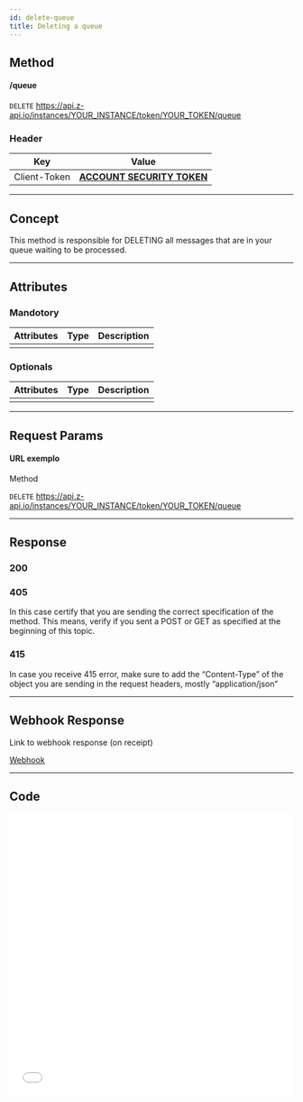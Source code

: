 ```yaml
---
id: delete-queue
title: Deleting a queue 
---
```


## Method 

#### /queue

`DELETE` https://api.z-api.io/instances/YOUR_INSTANCE/token/YOUR_TOKEN/queue

### Header

|      Key       |            Value            |
| :------------: |     :-----------------:     |
|  Client-Token  | **[ACCOUNT SECURITY TOKEN](../security/client-token)** |

---

## Concept

This method is responsible for DELETING all messages that are in your queue waiting to be processed.

---

## Attributes

### Mandotory

| Attributes| Type | Description  |
| :-------- | :--: | :-------- |
|           |      |           |

### Optionals 

| Attributes | Type | Description |
| :-------- | :--: | :-------- |
|           |      |           |

---

## Request Params

#### URL exemplo

Method 

`DELETE` https://api.z-api.io/instances/YOUR_INSTANCE/token/YOUR_TOKEN/queue

---

## Response

### 200

### 405

In this case certify that you are sending the correct specification of the method. This means, verify if you sent a POST or GET as specified at the beginning of this topic.

### 415

In case you receive 415 error, make sure to add the “Content-Type” of the object you are sending in the request headers, mostly “application/json”

---

## Webhook Response

Link to webhook response (on receipt)

[Webhook](../webhooks/on-message-received#response)

---

## Code

<iframe src="//api.apiembed.com/?source=https://raw.githubusercontent.com/Z-API/z-api-docs/main/json-examples/delete-queue.json&targets=all" frameborder="0" scrolling="no" width="100%" height="500px" seamless></iframe>
